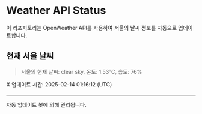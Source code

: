 
# Weather API Status

이 리포지토리는 OpenWeather API를 사용하여 서울의 날씨 정보를 자동으로 업데이트합니다.

## 현재 서울 날씨
> 서울의 현재 날씨: clear sky, 온도: 1.53°C, 습도: 76%

⏳ 업데이트 시간: 2025-02-14 01:16:12 (UTC)

---
자동 업데이트 봇에 의해 관리됩니다.
